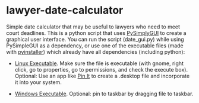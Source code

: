 # lawyer-date-calculator
Simple date calculator that may be useful to lawyers who need to meet court deadlines. This is a python script that uses [PySimplyGUI](https://github.com/PySimpleGUI) to create a graphical user interface. You can run the script (date_gui.py) while using PySimpleGUI as a dependency, or use one of the executable files (made with [pyinstaller](https://github.com/pyinstaller/pyinstaller)) which already have all dependencies (including python):

* [Linux Executable](https://github.com/jessemcg/lawyer-date-calculator/blob/main/date_gui_linux). Make sure the file is executable (with gnome, right click, go to properties, go to permissions, and check the execute box). Optional: Use an app like [Pin It](https://flathub.org/apps/details/com.github.ryonakano.pinit) to create a .desktop file and incorporate it into your system.

* [Windows Executable](https://github.com/jessemcg/lawyer-date-calculator/blob/main/date_gui_windows.exe). Optional: pin to taskbar by dragging file to taskbar.